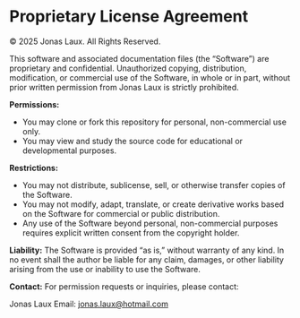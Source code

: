 # Proprietary License Agreement

© 2025 Jonas Laux. All Rights Reserved.

This software and associated documentation files (the “Software”) are proprietary and confidential. Unauthorized copying, distribution, modification, or commercial use of the Software, in whole or in part, without prior written permission from Jonas Laux is strictly prohibited.

**Permissions:**

* You may clone or fork this repository for personal, non-commercial use only.
* You may view and study the source code for educational or developmental purposes.

**Restrictions:**

* You may not distribute, sublicense, sell, or otherwise transfer copies of the Software.
* You may not modify, adapt, translate, or create derivative works based on the Software for commercial or public distribution.
* Any use of the Software beyond personal, non-commercial purposes requires explicit written consent from the copyright holder.

**Liability:**
The Software is provided “as is,” without warranty of any kind. In no event shall the author be liable for any claim, damages, or other liability arising from the use or inability to use the Software.

**Contact:**
For permission requests or inquiries, please contact:

Jonas Laux
Email: [jonas.laux@hotmail.com](mailto:jonas.laux@hotmail.com)
